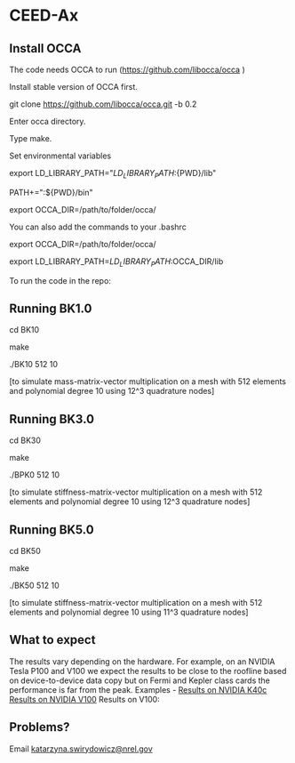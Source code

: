 # CEED-Ax

## Install OCCA

The code needs OCCA to run (https://github.com/libocca/occa  )

Install stable version of OCCA first.

git clone https://github.com/libocca/occa.git -b 0.2

Enter occa directory.

Type make.

Set environmental variables

export LD_LIBRARY_PATH="${LD_LIBRARY_PATH}:${PWD}/lib"

PATH+=":${PWD}/bin"

export OCCA_DIR=/path/to/folder/occa/

You can also add the commands to your .bashrc

export OCCA_DIR=/path/to/folder/occa/

export LD_LIBRARY_PATH=$LD_LIBRARY_PATH:$OCCA_DIR/lib

To run the code in the repo:

## Running BK1.0
cd BK10

make

./BK10 512 10

[to simulate mass-matrix-vector multiplication on a mesh with 512 elements and polynomial degree 10 using 12^3 quadrature nodes]

## Running BK3.0
cd BK30

make

./BPK0 512 10

[to simulate stiffness-matrix-vector multiplication on a mesh with 512 elements and polynomial degree 10 using 12^3 quadrature nodes]

## Running BK5.0

cd BK50

make

./BK50 512 10

[to simulate stiffness-matrix-vector multiplication on a mesh with 512 elements and polynomial degree 10 using 11^3 quadrature nodes]

## What to expect

 The results vary depending on the hardware. For example, on an NVIDIA Tesla P100 and V100 we expect the results to be close to the roofline based on device-to-device data copy but on Fermi and Kepler class cards the performance is far from the peak.
 Examples - 
 [Results on NVIDIA K40c](BK1Fig4096STANDALONEk40.pdf)
  [Results on NVIDIA V100](BK10V100.pdf)
 Results on V100:

## Problems?

Email katarzyna.swirydowicz@nrel.gov
